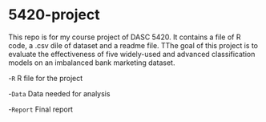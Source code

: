 # 5420-project

This repo is for my course project of DASC 5420. It contains a file of R code, a .csv dile of dataset and a readme file.
TThe goal of this project is to evaluate the effectiveness of five widely-used and advanced classification models on an imbalanced bank marketing dataset.

-`R` R file for the project

-`Data` Data needed for analysis

-`Report` Final report


